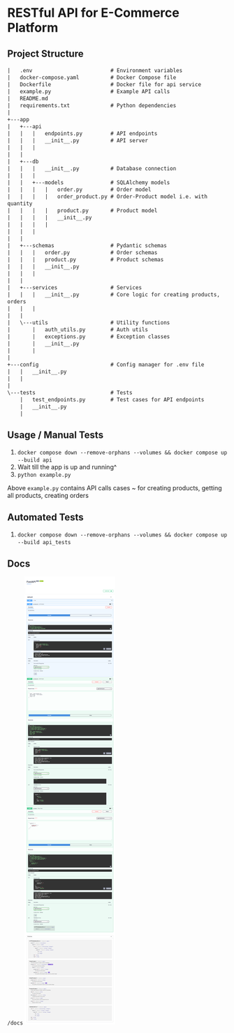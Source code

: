 # RESTful API for E-Commerce Platform

## Project Structure
```
|   .env                         # Environment variables
|   docker-compose.yaml          # Docker Compose file
|   Dockerfile                   # Docker file for api service
|   example.py                   # Example API calls
|   README.md
|   requirements.txt             # Python dependencies
|   
+---app
|   +---api
|   |   |   endpoints.py         # API endpoints
|   |   |   __init__.py          # API server
|   |   |   
|   |           
|   +---db
|   |   |   __init__.py          # Database connection
|   |   |   
|   |   +---models               # SQLAlchemy models
|   |   |   |   order.py         # Order model
|   |   |   |   order_product.py # Order-Product model i.e. with quantity
|   |   |   |   product.py       # Product model
|   |   |   |   __init__.py
|   |   |   |   
|   |   |           
|   |           
|   +---schemas                  # Pydantic schemas
|   |   |   order.py             # Order schemas
|   |   |   product.py           # Product schemas
|   |   |   __init__.py
|   |   |   
|   |           
|   +---services                 # Services
|   |   |   __init__.py          # Core logic for creating products, orders
|   |   |   
|   |           
|   \---utils                    # Utility functions
|       |   auth_utils.py        # Auth utils
|       |   exceptions.py        # Exception classes
|       |   __init__.py
|       |   
|               
+---config                       # Config manager for .env file
|   |   __init__.py
|   |   
|           
\---tests                        # Tests
    |   test_endpoints.py        # Test cases for API endpoints
    |   __init__.py
    |   
```


## Usage / Manual Tests

1. `docker compose down --remove-orphans --volumes && docker compose up --build api`
2. Wait till the app is up and running^
3. `python example.py`

Above `example.py` contains API calls cases ~ for creating products, getting all products, creating orders


## Automated Tests
1. `docker compose down --remove-orphans --volumes && docker compose up --build api_tests`


## Docs

`/docs`
![api_docs_testing](/tests/api_docs_testing.png)
